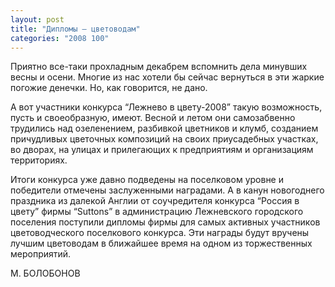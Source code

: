 ```yaml
---
layout: post
title: "Дипломы – цветоводам"
categories: "2008 100"
---
```


Приятно все-таки прохладным декабрем вспомнить дела минувших весны и осени. Многие из нас хотели бы сейчас вернуться в эти жаркие погожие денечки. Но, как говорится, не дано.

А вот участники конкурса “Лежнево в цвету-2008” такую возможность, пусть и своеобразную, имеют. Весной и летом они самозабвенно трудились над озеленением, разбивкой цветников и клумб, созданием причудливых цветочных композиций на своих приусадебных участках, во дворах, на улицах и прилегающих к предприятиям и организациям территориях.

Итоги конкурса уже давно подведены на поселковом уровне и победители отмечены заслуженными наградами. А в канун новогоднего праздника из далекой Англии от соучредителя конкурса “Россия в цвету” фирмы “Suttons” в администрацию Лежневского городского поселения поступили дипломы фирмы для самых активных участников цветоводческого поселкового конкурса. Эти награды будут вручены лучшим цветоводам в ближайшее время на одном из торжественных мероприятий.

М. БОЛОБОНОВ


